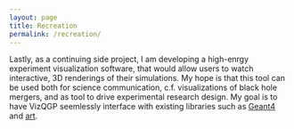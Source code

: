 ```yaml
---
layout: page
title: Recreation
permalink: /recreation/
---
```


Lastly, as a continuing side project, I am developing a high-enrgy experiment
visualization software, that would allow users to watch interactive, 3D renderings
of their simulations.
My hope is that this tool can be used both for science communication, c.f.
visualizations of black hole mergers, and as tool to drive experimental research
design.
My goal is to have VizQGP seemlessly interface with existing libraries such as
[Geant4](https://geant4.web.cern.ch/) and [art](https://art.fnal.gov/).
